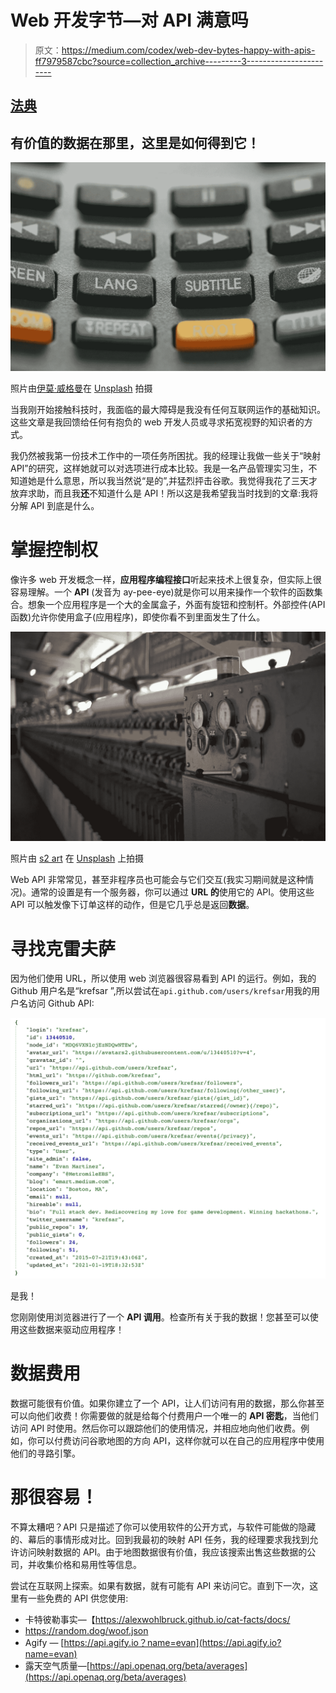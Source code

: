 # Web 开发字节—对 API 满意吗

> 原文：<https://medium.com/codex/web-dev-bytes-happy-with-apis-ff7979587cbc?source=collection_archive---------3----------------------->

## [法典](http://medium.com/codex)

## 有价值的数据在那里，这里是如何得到它！

![](img/e9ac8f634cab1ca4e951655c31f13da4.png)

照片由[伊莫·威格曼](https://unsplash.com/@macroman?utm_source=unsplash&utm_medium=referral&utm_content=creditCopyText)在 [Unsplash](https://unsplash.com/s/photos/buttons?utm_source=unsplash&utm_medium=referral&utm_content=creditCopyText) 拍摄

当我刚开始接触科技时，我面临的最大障碍是我没有任何互联网运作的基础知识。这些文章是我回馈给任何有抱负的 web 开发人员或寻求拓宽视野的知识者的方式。

我仍然被我第一份技术工作中的一项任务所困扰。我的经理让我做一些关于“映射 API”的研究，这样她就可以对选项进行成本比较。我是一名产品管理实习生，不知道她是什么意思，所以我当然说“是的”,并猛烈抨击谷歌。我觉得我花了三天才放弃求助，而且我**还**不知道什么是 API！所以这是我希望我当时找到的文章:我将分解 API 到底是什么。

# 掌握控制权

像许多 web 开发概念一样，**应用程序编程接口**听起来技术上很复杂，但实际上很容易理解。一个 **API** (发音为 ay-pee-eye)就是你可以用来操作一个软件的函数集合。想象一个应用程序是一个大的金属盒子，外面有旋钮和控制杆。外部控件(API 函数)允许你使用盒子(应用程序)，即使你看不到里面发生了什么。

![](img/a20f6cb402a05817ec0ccfd23a3eb80c.png)

照片由 [s2 art](https://unsplash.com/@s2artz?utm_source=unsplash&utm_medium=referral&utm_content=creditCopyText) 在 [Unsplash](https://unsplash.com/s/photos/knobs-dials?utm_source=unsplash&utm_medium=referral&utm_content=creditCopyText) 上拍摄

Web API 非常常见，甚至非程序员也可能会与它们交互(我实习期间就是这种情况)。通常的设置是有一个服务器，你可以通过 **URL 的**使用它的 API。使用这些 API 可以触发像下订单这样的动作，但是它几乎总是返回**数据**。

# 寻找克雷夫萨

因为他们使用 URL，所以使用 web 浏览器很容易看到 API 的运行。例如，我的 Github 用户名是“krefsar ”,所以尝试在`api.github.com/users/krefsar`用我的用户名访问 Github API:

![](img/382179de6ad4c68d890b75c78f36b1e0.png)

是我！

您刚刚使用浏览器进行了一个 **API 调用**。检查所有关于我的数据！您甚至可以使用这些数据来驱动应用程序！

# 数据费用

数据可能很有价值。如果你建立了一个 API，让人们访问有用的数据，那么你甚至可以向他们收费！你需要做的就是给每个付费用户一个唯一的 **API 密匙**，当他们访问 API 时使用。然后你可以跟踪他们的使用情况，并相应地向他们收费。例如，你可以付费访问谷歌地图的方向 API，这样你就可以在自己的应用程序中使用他们的寻路引擎。

# 那很容易！

不算太糟吧？API 只是描述了你可以使用软件的公开方式，与软件可能做的隐藏的、幕后的事情形成对比。回到我最初的映射 API 任务，我的经理要求我找到允许访问映射数据的 API。由于地图数据很有价值，我应该搜索出售这些数据的公司，并收集价格和易用性等信息。

尝试在互联网上探索。如果有数据，就有可能有 API 来访问它。直到下一次，这里有一些免费的 API 供您使用:

*   卡特彼勒事实—【https://alexwohlbruck.github.io/cat-facts/docs/ 
*   https://random.dog/woof.json
*   Agify — [https://api.agify.io？name=evan](https://api.agify.io?name=evan)
*   露天空气质量—[https://api.openaq.org/beta/averages](https://api.openaq.org/beta/averages)